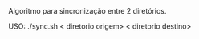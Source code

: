 <div align="justify">Algoritmo para sincronização entre 2 diretórios.<p> USO: ./sync.sh < diretorio origem> < diretorio destino> </p> </div>

